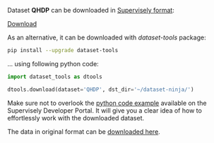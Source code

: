 Dataset **QHDP** can be downloaded in [Supervisely format](https://developer.supervisely.com/api-references/supervisely-annotation-json-format):

 [Download](https://assets.supervisely.com/remote/eyJsaW5rIjogImZzOi8vYXNzZXRzLzM1MTdfUUhEUC9xaGRwLURhdGFzZXROaW5qYS50YXIiLCAic2lnIjogIitmMU0rVnlsREZIS3lPdE12ZmUwdWpTTG1rcWJibmpWcU5oeHY0NVE4RlU9In0=)

As an alternative, it can be downloaded with *dataset-tools* package:
``` bash
pip install --upgrade dataset-tools
```

... using following python code:
``` python
import dataset_tools as dtools

dtools.download(dataset='QHDP', dst_dir='~/dataset-ninja/')
```
Make sure not to overlook the [python code example](https://developer.supervisely.com/getting-started/python-sdk-tutorials/iterate-over-a-local-project) available on the Supervisely Developer Portal. It will give you a clear idea of how to effortlessly work with the downloaded dataset.

The data in original format can be [downloaded here](https://data.researchdatafinder.qut.edu.au/dataset/fc42f962-29c8-4be4-8d29-f61ebe165264/resource/b168423a-8b77-4649-be9f-921f196ea608/download/qhdp2020.tar.gz).